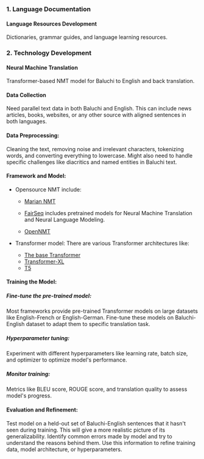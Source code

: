 ### 1. Language Documentation
#### Language Resources Development
Dictionaries, grammar guides, and language learning resources.

### 2. Technology Development

#### Neural Machine Translation
Transformer-based NMT model for Baluchi to English and back translation.
#### Data Collection
  Need parallel text data in both Baluchi and English. This can include news articles, books, websites, or any other source with aligned sentences in both languages.
#### Data Preprocessing:
  Cleaning the text, removing noise and irrelevant characters, tokenizing words, and converting everything to lowercase. Might also need to handle specific challenges like diacritics and named entities in Baluchi text.

#### Framework and Model:
- Opensource NMT include:
  - [Marian NMT](https://marian-nmt.github.io/)
  - [FairSeq](https://github.com/facebookresearch/fairseq) includes pretrained models for Neural Machine Translation and Neural Language Modeling.

  - [OpenNMT](https://github.com/OpenNMT)
 
- Transformer model:
  There are various Transformer architectures like:
  - [The base Transformer](https://huggingface.co/docs/transformers/en/index)
  - [Transformer-XL](https://huggingface.co/docs/transformers/model_doc/transfo-xl)
  - [T5](https://paperswithcode.com/method/t5)
 
#### Training the Model:
##### Fine-tune the pre-trained model: 
Most frameworks provide pre-trained Transformer models on large datasets like English-French or English-German. Fine-tune these models on Baluchi-English dataset to adapt them to specific translation task.
##### Hyperparameter tuning: 
Experiment with different hyperparameters like learning rate, batch size, and optimizer to optimize model's performance. 
##### Monitor training: 
Metrics like BLEU score, ROUGE score, and translation quality to assess model's progress.

####  Evaluation and Refinement:
Test model on a held-out set of Baluchi-English sentences that it hasn't seen during training. This will give a more realistic picture of its generalizability.
Identify common errors made by model and try to understand the reasons behind them. Use this information to refine training data, model architecture, or hyperparameters.






